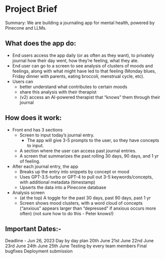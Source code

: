 # Project Brief
Summary: We are building a journaling app for mental health, powered by Pinecone and LLMs.

## What does the app do:
- End users access the app daily (or as often as they want), to privately journal how their day went, how they’re feeling, what they ate.
- End user can go to a screen to see analysis of clusters of moods and feelings, along with what might have led to that feeling (Monday blues, Friday dinner with 
  parents, eating broccoli, menstrual cycle, etc).
- Users can
  - better understand what contributes to certain moods
  - share this analysis with their therapist
  - (v2) access an AI-powered therapist that “knows” them through their journal

## How does it work:
- Front end has 3 sections
  - Screen to input today’s journal entry.
    - The app will give 3-5 prompts to the user, so they have concepts to input.
  - A section where the user can access past journal entries.
  - A screen that summarizes the past rolling 30 days, 90 days, and 1 yr of feeling.
- After each journal entry, the app
  - Breaks up the entry into snippets by concept or mood
  - Uses GPT-3.5-turbo or GPT-4 to pull out 3-5 keywords/concepts, with additional metadata (timestamp)
  - Upserts the data into a Pinecone database
- Analysis screen
  - (at the top) A toggle for the past 30 days, past 90 days, past 1 yr
  - Screen shows mood clusters, with a word cloud of concepts (“anxious” appears larger than “depressed” if anxious occurs more often)
    (not sure how to do this - Peter knows!)



## Important Dates:-
Deadline - Jun 26, 2023
Day by day plan
20th June
21st June
22nd June
23rd June
24th June
25th June
Testing by every team members
Final bugfixes
Deployment
submission
